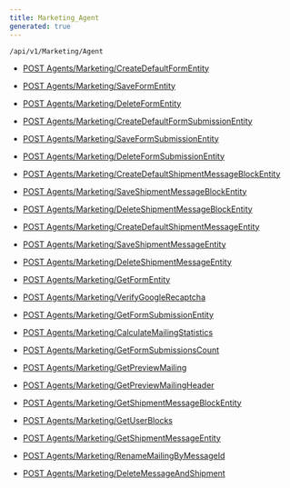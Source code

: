 ```yaml
---
title: Marketing_Agent
generated: true
---
```


```http
/api/v1/Marketing/Agent
```




* [POST Agents/Marketing/CreateDefaultFormEntity](v1MarketingAgent_CreateDefaultFormEntity.md)

* [POST Agents/Marketing/SaveFormEntity](v1MarketingAgent_SaveFormEntity.md)

* [POST Agents/Marketing/DeleteFormEntity](v1MarketingAgent_DeleteFormEntity.md)

* [POST Agents/Marketing/CreateDefaultFormSubmissionEntity](v1MarketingAgent_CreateDefaultFormSubmissionEntity.md)

* [POST Agents/Marketing/SaveFormSubmissionEntity](v1MarketingAgent_SaveFormSubmissionEntity.md)

* [POST Agents/Marketing/DeleteFormSubmissionEntity](v1MarketingAgent_DeleteFormSubmissionEntity.md)

* [POST Agents/Marketing/CreateDefaultShipmentMessageBlockEntity](v1MarketingAgent_CreateDefaultShipmentMessageBlockEntity.md)

* [POST Agents/Marketing/SaveShipmentMessageBlockEntity](v1MarketingAgent_SaveShipmentMessageBlockEntity.md)

* [POST Agents/Marketing/DeleteShipmentMessageBlockEntity](v1MarketingAgent_DeleteShipmentMessageBlockEntity.md)

* [POST Agents/Marketing/CreateDefaultShipmentMessageEntity](v1MarketingAgent_CreateDefaultShipmentMessageEntity.md)

* [POST Agents/Marketing/SaveShipmentMessageEntity](v1MarketingAgent_SaveShipmentMessageEntity.md)

* [POST Agents/Marketing/DeleteShipmentMessageEntity](v1MarketingAgent_DeleteShipmentMessageEntity.md)

* [POST Agents/Marketing/GetFormEntity](v1MarketingAgent_GetFormEntity.md)

* [POST Agents/Marketing/VerifyGoogleRecaptcha](v1MarketingAgent_VerifyGoogleRecaptcha.md)

* [POST Agents/Marketing/GetFormSubmissionEntity](v1MarketingAgent_GetFormSubmissionEntity.md)

* [POST Agents/Marketing/CalculateMailingStatistics](v1MarketingAgent_CalculateMailingStatistics.md)

* [POST Agents/Marketing/GetFormSubmissionsCount](v1MarketingAgent_GetFormSubmissionsCount.md)

* [POST Agents/Marketing/GetPreviewMailing](v1MarketingAgent_GetPreviewMailing.md)

* [POST Agents/Marketing/GetPreviewMailingHeader](v1MarketingAgent_GetPreviewMailingHeader.md)

* [POST Agents/Marketing/GetShipmentMessageBlockEntity](v1MarketingAgent_GetShipmentMessageBlockEntity.md)

* [POST Agents/Marketing/GetUserBlocks](v1MarketingAgent_GetUserBlocks.md)

* [POST Agents/Marketing/GetShipmentMessageEntity](v1MarketingAgent_GetShipmentMessageEntity.md)

* [POST Agents/Marketing/RenameMailingByMessageId](v1MarketingAgent_RenameMailingByMessageId.md)

* [POST Agents/Marketing/DeleteMessageAndShipment](v1MarketingAgent_DeleteMessageAndShipment.md)